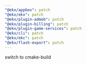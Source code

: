 ```yaml
---
"@ekx/appbox": patch
"@ekx/ekx": patch
"@ekx/plugin-admob": patch
"@ekx/plugin-billing": patch
"@ekx/plugin-game-services": patch
"@ekx/cli": patch
"@ekx/ekc": patch
"@ekx/flash-export": patch
---
```


switch to cmake-build

